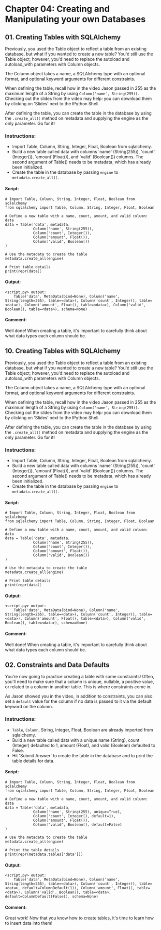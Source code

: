 # Chapter 04: Creating and Manipulating your own Databases

## 01. Creating Tables with SQLAlchemy
Previously, you used the Table object to reflect a table from an existing database, but what if you wanted to create a new table? You'd still use the Table object; however, you'd need to replace the autoload and autoload_with parameters with Column objects.

The Column object takes a name, a SQLAlchemy type with an optional format, and optional keyword arguments for different constraints.

When defining the table, recall how in the video Jason passed in 255 as the maximum length of a String by using `Column('name', String(255))`. Checking out the slides from the video may help: you can download them by clicking on 'Slides' next to the IPython Shell.

After defining the table, you can create the table in the database by using the `.create_all()` method on metadata and supplying the engine as the only parameter. Go for it!

### Instructions:
* Import Table, Column, String, Integer, Float, Boolean from sqlalchemy.
* Build a new table called data with columns 'name' (String(255)), 'count' (Integer()), 'amount'(Float()), and 'valid' (Boolean()) columns. The second argument of Table() needs to be metadata, which has already been initialized.
* Create the table in the database by passing `engine` to `metadata.create_all()`.

#### Script:
```
# Import Table, Column, String, Integer, Float, Boolean from sqlalchemy
from sqlalchemy import Table, Column, String, Integer, Float, Boolean

# Define a new table with a name, count, amount, and valid column: data
data = Table('data', metadata,
             Column('name', String(255)),
             Column('count', Integer()),
             Column('amount', Float()),
             Column('valid', Boolean())
)

# Use the metadata to create the table
metadata.create_all(engine)

# Print table details
print(repr(data))
```
#### Output:
```
<script.py> output:
    Table('data', MetaData(bind=None), Column('name', String(length=255), table=<data>), Column('count', Integer(), table=<data>), Column('amount', Float(), table=<data>), Column('valid', Boolean(), table=<data>), schema=None)
```
#### Comment:
Well done! When creating a table, it's important to carefully think about what data types each column should be.
## 10. Creating Tables with SQLAlchemy
Previously, you used the Table object to reflect a table from an existing database, but what if you wanted to create a new table? You'd still use the Table object; however, you'd need to replace the autoload and autoload_with parameters with Column objects.

The Column object takes a name, a SQLAlchemy type with an optional format, and optional keyword arguments for different constraints.

When defining the table, recall how in the video Jason passed in 255 as the maximum length of a String by using `Column('name', String(255))`. Checking out the slides from the video may help: you can download them by clicking on 'Slides' next to the IPython Shell.

After defining the table, you can create the table in the database by using the `.create_all()` method on metadata and supplying the engine as the only parameter. Go for it!

### Instructions:
* Import Table, Column, String, Integer, Float, Boolean from sqlalchemy.
* Build a new table called data with columns 'name' (String(255)), 'count' (Integer()), 'amount'(Float()), and 'valid' (Boolean()) columns. The second argument of Table() needs to be metadata, which has already been initialized.
* Create the table in the database by passing `engine` to `metadata.create_all()`.

#### Script:
```
# Import Table, Column, String, Integer, Float, Boolean from sqlalchemy
from sqlalchemy import Table, Column, String, Integer, Float, Boolean

# Define a new table with a name, count, amount, and valid column: data
data = Table('data', metadata,
             Column('name', String(255)),
             Column('count', Integer()),
             Column('amount', Float()),
             Column('valid', Boolean())
)

# Use the metadata to create the table
metadata.create_all(engine)

# Print table details
print(repr(data))
```
#### Output:
```
<script.py> output:
    Table('data', MetaData(bind=None), Column('name', String(length=255), table=<data>), Column('count', Integer(), table=<data>), Column('amount', Float(), table=<data>), Column('valid', Boolean(), table=<data>), schema=None)
```
#### Comment:
Well done! When creating a table, it's important to carefully think about what data types each column should be.

## 02. Constraints and Data Defaults
You're now going to practice creating a table with some constraints! Often, you'll need to make sure that a column is unique, nullable, a positive value, or related to a column in another table. This is where constraints come in.

As Jason showed you in the video, in addition to constraints, you can also set a `default` value for the column if no data is passed to it via the default keyword on the column.

### Instructions:
* `Table`, `Column`, String, Integer, Float, Boolean are already imported from sqlalchemy.
* Build a new table called data with a unique name (String), count (Integer) defaulted to 1, amount (Float), and valid (Boolean) defaulted to False.
* Hit 'Submit Answer' to create the table in the database and to print the table details for data.

#### Script:
```
# Import Table, Column, String, Integer, Float, Boolean from sqlalchemy
from sqlalchemy import Table, Column, String, Integer, Float, Boolean

# Define a new table with a name, count, amount, and valid column: data
data = Table('data', metadata,
             Column('name', String(255), unique=True),
             Column('count', Integer(), default=1),
             Column('amount', Float()),
             Column('valid', Boolean(), default=False)
)

# Use the metadata to create the table
metadata.create_all(engine)

# Print the table details
print(repr(metadata.tables['data']))
```
#### Output:
```
<script.py> output:
    Table('data', MetaData(bind=None), Column('name', String(length=255), table=<data>), Column('count', Integer(), table=<data>, default=ColumnDefault(1)), Column('amount', Float(), table=<data>), Column('valid', Boolean(), table=<data>, default=ColumnDefault(False)), schema=None)
```
#### Comment:
Great work! Now that you know how to create tables, it's time to learn how to insert data into them!

